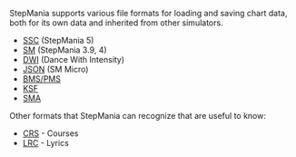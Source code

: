 StepMania supports various file formats for loading and saving chart data, both for its own data and inherited from other simulators.

* [SSC](ssc) (StepMania 5)
* [SM](sm) (StepMania 3.9, 4)
* [DWI](dwi) (Dance With Intensity)
* [JSON](json) (SM Micro)
* [BMS/PMS](bms)
* [KSF](ksf)
* [SMA](sma)

Other formats that StepMania can recognize that are useful to know:

* [CRS](Courses) - Courses
* [LRC](lrc) - Lyrics